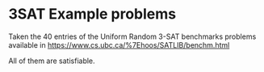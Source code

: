 # 3SAT Example problems

Taken the 40 entries of the Uniform Random 3-SAT benchmarks problems 
available in https://www.cs.ubc.ca/%7Ehoos/SATLIB/benchm.html

All of them are satisfiable.